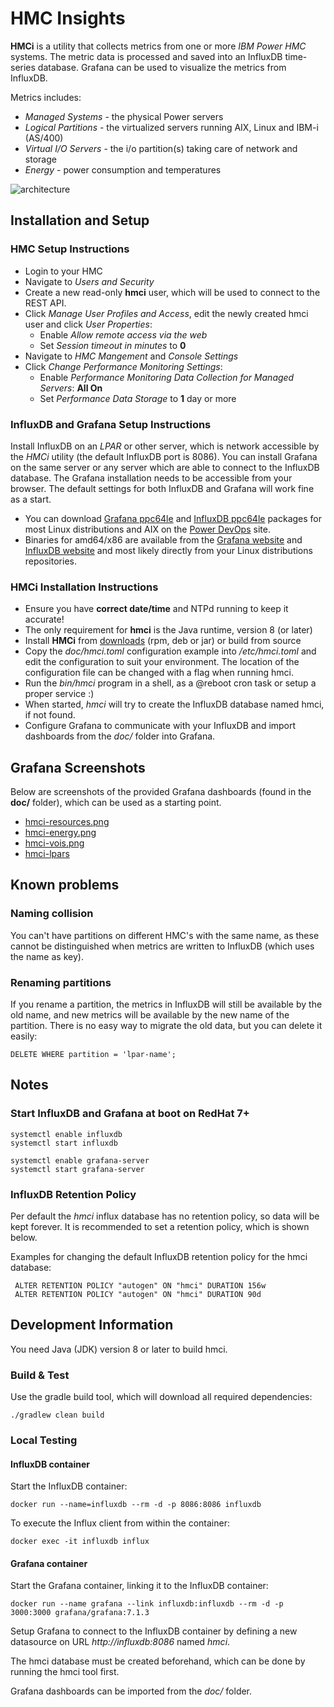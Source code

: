 # HMC Insights

**HMCi** is a utility that collects metrics from one or more *IBM Power HMC* systems. The metric data is processed and saved into an InfluxDB time-series database. Grafana can be used to visualize the metrics from InfluxDB.

Metrics includes:
- *Managed Systems* - the physical Power servers
- *Logical Partitions* - the virtualized servers running AIX, Linux and IBM-i (AS/400)
- *Virtual I/O Servers* - the i/o partition(s) taking care of network and storage
- *Energy* - power consumption and temperatures

![architecture](https://bitbucket.org/mnellemann/hmci/downloads/HMCi.png)

## Installation and Setup

### HMC Setup Instructions

- Login to your HMC
- Navigate to *Users and Security*
- Create a new read-only **hmci** user, which will be used to connect to the REST API.
- Click *Manage User Profiles and Access*, edit the newly created hmci user and click *User Properties*:
    - Enable *Allow remote access via the web*
    - Set *Session timeout in minutes* to **0**
- Navigate to *HMC Mangement* and *Console Settings*
- Click *Change Performance Monitoring Settings*:
    - Enable *Performance Monitoring Data Collection for Managed Servers*:  **All On**
    - Set *Performance Data Storage* to **1** day or more

### InfluxDB and Grafana Setup Instructions

Install InfluxDB on an *LPAR* or other server, which is network accessible by the *HMCi* utility (the default InfluxDB port is 8086). You can install Grafana on the same server or any server which are able to connect to the InfluxDB database. The Grafana installation needs to be accessible from your browser. The default settings for both InfluxDB and Grafana will work fine as a start.

- You can download [Grafana ppc64le](https://www.power-devops.com/grafana) and [InfluxDB ppc64le](https://www.power-devops.com/influxdb) packages for most Linux distributions and AIX on the [Power DevOps](https://www.power-devops.com/) site.
- Binaries for amd64/x86 are available from the [Grafana website](https://grafana.com/grafana/download) and [InfluxDB website](https://portal.influxdata.com/downloads/) and most likely directly from your Linux distributions repositories.

### HMCi Installation Instructions

- Ensure you have **correct date/time** and NTPd running to keep it accurate!
- The only requirement for **hmci** is the Java runtime, version 8 (or later)
- Install **HMCi** from [downloads](https://bitbucket.org/mnellemann/hmci/downloads/) (rpm, deb or jar) or build from source
- Copy the *doc/hmci.toml* configuration example into */etc/hmci.toml* and edit the configuration to suit your environment. The location of the configuration file can be changed with a flag when running hmci.
- Run the *bin/hmci* program in a shell, as a @reboot cron task or setup a proper service :)
- When started, *hmci* will try to create the InfluxDB database named hmci, if not found.
- Configure Grafana to communicate with your InfluxDB and import dashboards from the *doc/* folder into Grafana.


## Grafana Screenshots

Below are screenshots of the provided Grafana dashboards (found in the **doc/** folder), which can be used as a starting point.

- [hmci-resources.png](https://bitbucket.org/mnellemann/hmci/downloads/hmci-resources.png)
- [hmci-energy.png](https://bitbucket.org/mnellemann/hmci/downloads/hmci-energy.png)
- [hmci-vois.png](https://bitbucket.org/mnellemann/hmci/downloads/hmci-vios.png)
- [hmci-lpars](https://bitbucket.org/mnellemann/hmci/downloads/hmci-lpars.png)


## Known problems

### Naming collision

You can't have partitions on different HMC's with the same name, as these cannot be distinguished when metrics are
written to InfluxDB (which uses the name as key).

### Renaming partitions

If you rename a partition, the metrics in InfluxDB will still be available by the old name, and new metrics will be
available by the new name of the partition. There is no easy way to migrate the old data, but you can delete it easily:

    DELETE WHERE partition = 'lpar-name';


## Notes

### Start InfluxDB and Grafana at boot on RedHat 7+

    systemctl enable influxdb
    systemctl start influxdb

    systemctl enable grafana-server
    systemctl start grafana-server


### InfluxDB Retention Policy

Per default the *hmci* influx database has no retention policy, so data will be kept forever. It is recommended to set a retention policy, which is shown below.

Examples for changing the default InfluxDB retention policy for the hmci database:

     ALTER RETENTION POLICY "autogen" ON "hmci" DURATION 156w
     ALTER RETENTION POLICY "autogen" ON "hmci" DURATION 90d


## Development Information

You need Java (JDK) version 8 or later to build hmci.


### Build & Test

Use the gradle build tool, which will download all required dependencies:

    ./gradlew clean build


### Local Testing

#### InfluxDB container

Start the InfluxDB container:

    docker run --name=influxdb --rm -d -p 8086:8086 influxdb

To execute the Influx client from within the container:

    docker exec -it influxdb influx


#### Grafana container

Start the Grafana container, linking it to the InfluxDB container:

    docker run --name grafana --link influxdb:influxdb --rm -d -p 3000:3000 grafana/grafana:7.1.3

Setup Grafana to connect to the InfluxDB container by defining a new datasource on URL *http://influxdb:8086* named *hmci*.

The hmci database must be created beforehand, which can be done by running the hmci tool first.

Grafana dashboards can be imported from the *doc/* folder.

